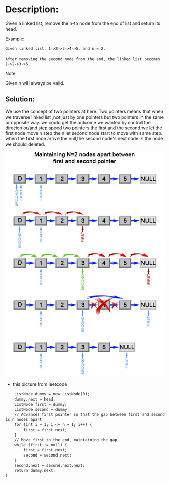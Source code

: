 # Description:
Given a linked list, remove the n-th node from the end of list and return its head.

Example:
```
Given linked list: 1->2->3->4->5, and n = 2.

After removing the second node from the end, the linked list becomes 1->2->3->5.
```
Note:

Given n will always be valid.


## Solution:

We use the concept of two pointers at here.
Two pointers means that when we traverse linked list ,not just by one pointers but two pointers in the same or opposite way.
we could get the outcome we wanted by control the direcion or/and step speed
two pointers the first and the second.we let the first node move n step the n let second node start to move with same step.
when the first node arrive the null,the second node's next node is the node we should deleted.

![leetcode_picture](https://github.com/machine411/LeetCode_JAVA/blob/master/images/linkedlist/19_Remove_nth_node_from_end_of_listB.png)

 - this picture from leetcode

```public ListNode removeNthFromEnd(ListNode head, int n) {
    ListNode dummy = new ListNode(0);
    dummy.next = head;
    ListNode first = dummy;
    ListNode second = dummy;
    // Advances first pointer so that the gap between first and second is n nodes apart
    for (int i = 1; i <= n + 1; i++) {
        first = first.next;
    }
    // Move first to the end, maintaining the gap
    while (first != null) {
        first = first.next;
        second = second.next;
    }
    second.next = second.next.next;
    return dummy.next;
}
```
